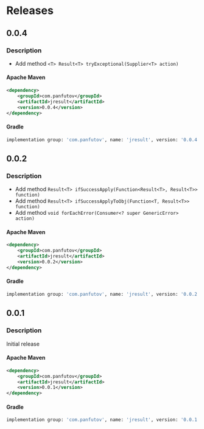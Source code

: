 # Releases
## 0.0.4
### Description
* Add method `<T> Result<T> tryExceptional(Supplier<T> action)`
#### Apache Maven
```xml
<dependency>
    <groupId>com.panfutov</groupId>
    <artifactId>jresult</artifactId>
    <version>0.0.4</version>
</dependency>
```

#### Gradle
```dockerfile
implementation group: 'com.panfutov', name: 'jresult', version: '0.0.4'
```
## 0.0.2
### Description
* Add method `Result<T> ifSuccessApply(Function<Result<T>, Result<T>> function)`
* Add method `Result<T> ifSuccessApplyToObj(Function<T, Result<T>> function)`
* Add method `void forEachError(Consumer<? super GenericError> action)`
#### Apache Maven
```xml
<dependency>
    <groupId>com.panfutov</groupId>
    <artifactId>jresult</artifactId>
    <version>0.0.2</version>
</dependency>
```

#### Gradle
```dockerfile
implementation group: 'com.panfutov', name: 'jresult', version: '0.0.2'
```
## 0.0.1
### Description
Initial release
#### Apache Maven
```xml
<dependency>
    <groupId>com.panfutov</groupId>
    <artifactId>jresult</artifactId>
    <version>0.0.1</version>
</dependency>
```

#### Gradle
```dockerfile
implementation group: 'com.panfutov', name: 'jresult', version: '0.0.1'
```

